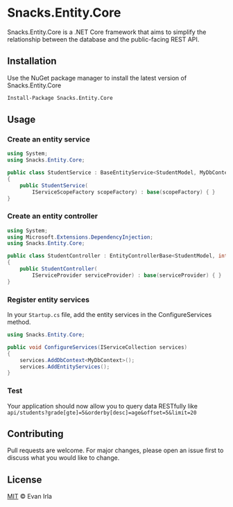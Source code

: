 # Snacks.Entity.Core
Snacks.Entity.Core is a .NET Core framework that aims to simplify the relationship between the database and the public-facing REST API.

## Installation
Use the NuGet package manager to install the latest version of Snacks.Entity.Core

```bash
Install-Package Snacks.Entity.Core
```

## Usage
### Create an entity service
```csharp
using System;
using Snacks.Entity.Core;

public class StudentService : BaseEntityService<StudentModel, MyDbContext>
{
    public StudentService(
        IServiceScopeFactory scopeFactory) : base(scopeFactory) { }
}
```

### Create an entity controller
```csharp
using System;
using Microsoft.Extensions.DependencyInjection;
using Snacks.Entity.Core;

public class StudentController : EntityControllerBase<StudentModel, int, StudentService>
{
    public StudentController(
        IServiceProvider serviceProvider) : base(serviceProvider) { }
}
```

### Register entity services
In your `Startup.cs` file, add the entity services in the ConfigureServices method.
```csharp
using Snacks.Entity.Core;

public void ConfigureServices(IServiceCollection services)
{
    services.AddDbContext<MyDbContext>();
    services.AddEntityServices();
}
```

### Test
Your application should now allow you to query data RESTfully like `api/students?grade[gte]=5&orderby[desc]=age&offset=5&limit=20`

## Contributing
Pull requests are welcome. For major changes, please open an issue first to discuss what you would like to change.

## License
[MIT](https://choosealicense.com/licenses/mit/) © Evan Irla
